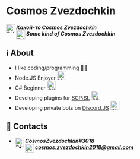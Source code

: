 # Cosmos Zvezdochkin

<img align="left" alt="RU" width="24px" src="https://cdn.webshopapp.com/shops/94414/files/54940454/russia-flag-icon-free-download.jpg"> ***Какой-то Cosmos Zvezdochkin***
<br>
<img align="left" alt="ENG" width="24px" src="https://i.ytimg.com/vi/yJFqiFujRvk/maxresdefault.jpg"> ***Some kind of Cosmos Zvezdochkin***

## :information_source: About

 - I like coding/programming :man_technologist:
 - Node.JS Enjoyer <img alt="Node.JS" width="24px" src="https://www.megaorion.ru/upload/iblock/038/23i0ypcqc7gr0j4gm747r8frg7vn21e7.png">
 - C# Beginner <img alt="C#" width="24px" src="https://top10a.ru/wp-content/uploads/2019/06/6-3.png">
 - Developing plugins for [SCP:SL](https://store.steampowered.com/app/700330/SCP_Secret_Laboratory/) <img alt="SCP" width="24px" src="https://cdn.discordapp.com/attachments/759684359035813908/899438396706004992/scp_logo.png">
 - Developing private bots on [Discord.JS](https://discord.js.org) <img alt="Discord.JS" width="24px" src="https://cdn.discordapp.com/attachments/759684359035813908/899438840262062130/9c2a0d42ce784ca29f95d4c3d1fcc8c38760e2a7.png">

## :call_me_hand: Contacts

- <img align="left" alt="Discord" width="24px" src="https://cdn.discordapp.com/emojis/889446050564300821.png?size=24"> ***CosmosZvezdochkin#3018***
- <img align="left" alt="Google" width="24px" src="https://cdn.worldvectorlogo.com/logos/gmail-icon-3.svg"> ***cosmos.zvezdochkin2018@gmail.com***
